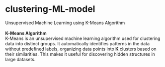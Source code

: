 # clustering-ML-model
Unsupervised Machine Learning using K-Means Algorithm<br><br>
<b>K-Means Algorithm</b>
<br>
K-Means is an unsupervised machine learning algorithm used for clustering data into distinct groups. It automatically identifies patterns in the data without predefined labels, organizing data points into <b>K</b> clusters based on their similarities. This makes it useful for discovering hidden structures in large datasets.<br> 
